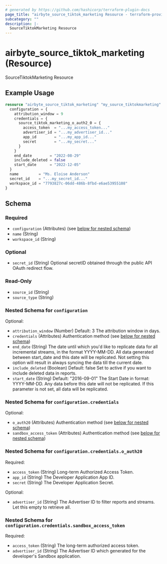 ```yaml
---
# generated by https://github.com/hashicorp/terraform-plugin-docs
page_title: "airbyte_source_tiktok_marketing Resource - terraform-provider-airbyte"
subcategory: ""
description: |-
  SourceTiktokMarketing Resource
---
```


# airbyte_source_tiktok_marketing (Resource)

SourceTiktokMarketing Resource

## Example Usage

```terraform
resource "airbyte_source_tiktok_marketing" "my_source_tiktokmarketing" {
  configuration = {
    attribution_window = 9
    credentials = {
      source_tiktok_marketing_o_auth2_0 = {
        access_token  = "...my_access_token..."
        advertiser_id = "...my_advertiser_id..."
        app_id        = "...my_app_id..."
        secret        = "...my_secret..."
      }
    }
    end_date        = "2022-08-29"
    include_deleted = false
    start_date      = "2022-12-05"
  }
  name         = "Ms. Eloise Anderson"
  secret_id    = "...my_secret_id..."
  workspace_id = "7793827c-06dd-486b-8fbd-e6ae53955108"
}
```

<!-- schema generated by tfplugindocs -->
## Schema

### Required

- `configuration` (Attributes) (see [below for nested schema](#nestedatt--configuration))
- `name` (String)
- `workspace_id` (String)

### Optional

- `secret_id` (String) Optional secretID obtained through the public API OAuth redirect flow.

### Read-Only

- `source_id` (String)
- `source_type` (String)

<a id="nestedatt--configuration"></a>
### Nested Schema for `configuration`

Optional:

- `attribution_window` (Number) Default: 3
The attribution window in days.
- `credentials` (Attributes) Authentication method (see [below for nested schema](#nestedatt--configuration--credentials))
- `end_date` (String) The date until which you'd like to replicate data for all incremental streams, in the format YYYY-MM-DD. All data generated between start_date and this date will be replicated. Not setting this option will result in always syncing the data till the current date.
- `include_deleted` (Boolean) Default: false
Set to active if you want to include deleted data in reports.
- `start_date` (String) Default: "2016-09-01"
The Start Date in format: YYYY-MM-DD. Any data before this date will not be replicated. If this parameter is not set, all data will be replicated.

<a id="nestedatt--configuration--credentials"></a>
### Nested Schema for `configuration.credentials`

Optional:

- `o_auth20` (Attributes) Authentication method (see [below for nested schema](#nestedatt--configuration--credentials--o_auth20))
- `sandbox_access_token` (Attributes) Authentication method (see [below for nested schema](#nestedatt--configuration--credentials--sandbox_access_token))

<a id="nestedatt--configuration--credentials--o_auth20"></a>
### Nested Schema for `configuration.credentials.o_auth20`

Required:

- `access_token` (String) Long-term Authorized Access Token.
- `app_id` (String) The Developer Application App ID.
- `secret` (String) The Developer Application Secret.

Optional:

- `advertiser_id` (String) The Advertiser ID to filter reports and streams. Let this empty to retrieve all.


<a id="nestedatt--configuration--credentials--sandbox_access_token"></a>
### Nested Schema for `configuration.credentials.sandbox_access_token`

Required:

- `access_token` (String) The long-term authorized access token.
- `advertiser_id` (String) The Advertiser ID which generated for the developer's Sandbox application.


